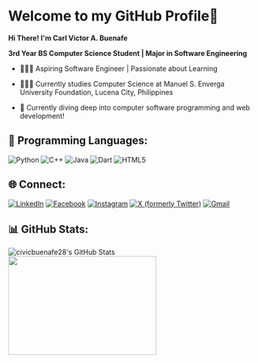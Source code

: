 # Welcome to my GitHub Profile👋 

**Hi There! I'm Carl Victor A. Buenafe**

**3rd Year BS Computer Science Student | Major in Software Engineering**  

- 👩🏻‍💻 Aspiring Software Engineer | Passionate about Learning

- 👩🏻‍🎓 Currently studies Computer Science at Manuel S. Enverga University Foundation, Lucena City, Philippines

- 💭 Currently diving deep into computer software programming and web development! 

## 🚀 Programming Languages:

![Python](https://img.shields.io/badge/python-3670A0?style=for-the-badge&logo=python&logoColor=ffdd54) 
![C++](https://img.shields.io/badge/c++-%2300599C.svg?style=for-the-badge&logo=c%2B%2B&logoColor=white) 
![Java](https://img.shields.io/badge/java-%23ED8B00.svg?style=for-the-badge&logo=java&logoColor=white) 
![Dart](https://img.shields.io/badge/dart-%230175C2.svg?style=for-the-badge&logo=dart&logoColor=white) 
![HTML5](https://img.shields.io/badge/html5-%23E34F26.svg?style=for-the-badge&logo=html5&logoColor=white)

## 🌐 Connect:

[![LinkedIn](https://img.shields.io/badge/linkedin-%230077B5.svg?style=for-the-badge&logo=linkedin&logoColor=white)](https://www.linkedin.com/in/carl-victor-buenafe-3b9b0a2b8/)
[![Facebook](https://img.shields.io/badge/facebook-%231877F2.svg?style=for-the-badge&logo=facebook&logoColor=white)](https://www.facebook.com/carlvictor328/) 
[![Instagram](https://img.shields.io/badge/instagram-%23E4405F.svg?style=for-the-badge&logo=instagram&logoColor=white)](https://www.instagram.com/civicbuenafe28/) 
[![X (formerly Twitter)](https://img.shields.io/badge/x-%23000000.svg?style=for-the-badge&logo=x&logoColor=white)](https://x.com/civicbuenafe28)
[![Gmail](https://img.shields.io/badge/Gmail-D14836?style=for-the-badge&logo=gmail&logoColor=white)](mailto:carlvictor328@gmail.com)

## 📊 GitHub Stats:

![civicbuenafe28's GitHub Stats](https://github-readme-stats.vercel.app/api?username=civicbuenafe28&show_icons=true&theme=radical) 
<img src="https://media1.tenor.com/m/GD9UKMwnxYIAAAAC/ngoding-mulu.gif" width="300" height="200"/>

